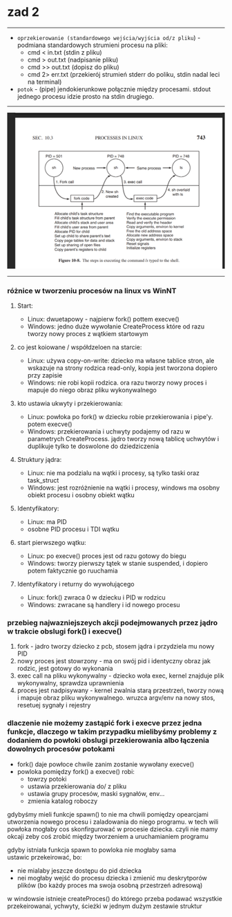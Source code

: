 # zad 2 

---

* `oprzekierowanie (standardowego wejścia/wyjścia od/z pliku`) - podmiana standardowych strumieni procesu na pliki:
    * cmd < in.txt (stdin z pliku)
    * cmd > out.txt (nadpisanie pliku)
    * cmd >> out.txt (dopisz do pliku)
    * cmd 2> err.txt (przekierój strumień stderr do poliku, stdin nadal leci na terminal)
* `potok` - (pipe) jendokierunkowe połącznie między procesami. stdout jednego procesu idzie prosto na stdin drugiego.

---

![](img/10.8.png)

---

### różnice w tworzeniu procesów na linux vs WinNT

1. Start:
    * Linux: dwuetapowy - najpierw fork() pottem execve()
    * Windows: jedno duże wywołanie CreateProcess które od razu tworzy nowy proces z wątkiem startowym 

2. co jest koiowane / współdzeloen na starcie: 
    * Linux: używa copy-on-write: dziecko ma własne tablice stron, ale wskazuje na strony rodzica read-only, kopia jest tworzona dopiero przy zapisie
    * Windows: nie robi kopii rodzica. ora razu tworzy nowy proces i mapuje do niego obraz pliku wykonywalnego

3. kto ustawia ukwyty i przekierowania:
    * Linux: powłoka po fork() w dziecku robie przekierowania i pipe'y. potem execve()
    * Windows: przekierowania i uchwyty podajemy od razu w parametrych CreateProcess. jądro tworzy nową tablicę uchwytów i duplikuje tylko te doswolone do dziedziczenia

4. Struktury jądra:
    * Linux: nie ma podzialu na wątki i procesy, są tylko taski oraz task_struct
    * Windows: jest rozróżnienie na wątki i procesy, windows ma osobny obiekt procesu i osobny obiekt wątku

5. Identyfikatory:
    * Linux: ma PID
    * osobne PID procesu i TDI wątku

6. start pierwszego wątku:
    * Linux: po execve() proces jest od razu gotowy do biegu
    * Windows: tworzy pierwszy tątek w stanie suspended, i dopiero potem faktycznie go ruuchamia

7. Identyfikatory i returny do wywołującego
    * Linux: fork() zwraca 0 w dziecku i PID w rodzicu 
    * Windows: zwracane są handlery i id nowego procesu 

### przebieg najwazniejszeych akcji podejmowanych przez jądro w trakcie obslugi fork() i execve()
1. fork - jadro tworzy dziecko z pcb, stosem jądra i przydziela mu nowy PID 
2. nowy proces jest stowrzony - ma on swój pid i identyczny obraz jak rodzic, jest gotowy do wykonania
3. exec call na pliku wykonywalny - dziecko woła exec, kernel znajduje plik wykonywalny, sprawdza uprawnienia
4. proces jest nadpisywany - kernel zwalnia starą przestrzeń, tworzy nową i mapuje obraz pliku wykonywalnego. wruzca argv/env na nowy stos, resetuej sygnały i rejestry

### dlaczenie nie możemy zastąpić fork i execve przez jedna funkcje, dlaczego w takim przypadku mielibyśmy problemy z dodaniem do powłoki obslugi przekierowania albo łączenia dowolnych procesów potokami

* fork() daje powłoce chwile zanim zostanie wywołany execve()
* powloka pomiędzy fork() a execve() robi:
    * towrzy potoki 
    * ustawia przekierowania do/ z pliku
    * ustawia grupy procesów, maski sygnałów, env...
    * zmienia katalog roboczy

gdybyśmy mieli funkcje spawn() to nie ma chwili pomiędzy opearcjami utworzenia nowego procesu i zaladowania do niego programu. w tech wili powłoka mogłaby cos skonfirgurować w procesie dziecka. czyli nie mamy okcaji zeby coś zrobić między tworzeniem a uruchamianiem programu 

gdyby istniała funkcja spawn to powloka nie mogłaby sama ustawic przekeirować, bo:
* nie mialaby jeszcze dostępu do pid dziecka
* nei mogłaby wejść do procesu dziecka i zmienić mu deskrytporów plików (bo każdy proces ma swoja osobną przestrzeń adresową)

w windowsie istnieje createProces() do którego przeba podawać wszystkie przekeirowanai, ychwyty, ścieżki w jednym dużym zestawie struktur